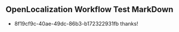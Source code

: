 ## OpenLocalization Workflow Test MarkDown
* 8f19cf9c-40ae-49dc-86b3-b172322931fb thanks!

<!--HONumber=Oct16_HO4-->


